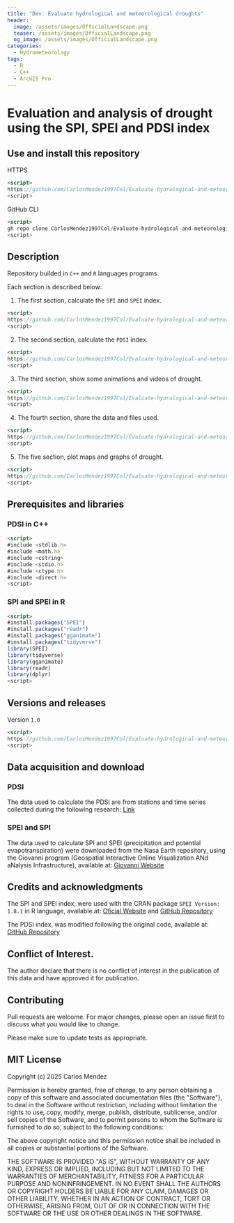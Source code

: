 ```yaml
---
title: "Dev: Evaluate hydrological and meteorological droughts"
header:
  image: /assets/images/OfficialLandscape.png
  teaser: /assets/images/OfficialLandscape.png
  og_image: /assets/images/OfficialLandscape.png
categories:
  - Hydrometeorology
tags:
  - R
  - C++
  - ArcGIS Pro
---
```


# Evaluation and analysis of drought using the SPI, SPEI and PDSI index

## Use and install this repository

HTTPS
```html
<script>
https://github.com/CarlosMendez1997Col/Evaluate-hydrological-and-meteorological-droughts-using-C-and-R.git
<script>
```

GitHub CLI
```html
<script>
gh repo clone CarlosMendez1997Col/Evaluate-hydrological-and-meteorological-droughts-using-C-and-R
<script>
```

## Description

Repository builded in `C++` and `R` languages programs. 

Each section is described below:

1. The first section, calculate the `SPI` and `SPEI` index.
```html
<script>
https://github.com/CarlosMendez1997Col/Evaluate-hydrological-and-meteorological-droughts-using-C-and-R/tree/main/1.%20The%20SPEI%20and%20SPI%20index
<script>
```
2. The second section, calculate the `PDSI` index.
```html
<script>
https://github.com/CarlosMendez1997Col/Evaluate-hydrological-and-meteorological-droughts-using-C-and-R/tree/main/2.%20Palmer%20Drought%20Severity%20Index%20(PDSI)
<script>
```
3. The third section, show some animations and videos of drought.
```html
<script>
https://github.com/CarlosMendez1997Col/Evaluate-hydrological-and-meteorological-droughts-using-C-and-R/tree/main/3.%20Animations%20and%20videos
<script>
```
4. The fourth section, share the data and files used.
```HTML
<script>
https://github.com/CarlosMendez1997Col/Evaluate-hydrological-and-meteorological-droughts-using-C-and-R/tree/main/4.%20Data%20and%20files
<script>
```
5. The five section, plot maps and graphs of drought.
```HTML
<script>
https://github.com/CarlosMendez1997Col/Evaluate-hydrological-and-meteorological-droughts-using-C-and-R/tree/main/5.%20Maps%20and%20graphs
<script>
```
## Prerequisites and libraries

### PDSI in C++

```html
<script>
#include <stdlib.h>
#include <math.h>
#include <cstring>
#include <stdio.h>
#include <ctype.h>
#include <direct.h> 
<script>
```
### SPI and SPEI in R

```html
<script>
#install.packages("SPEI")
#install.packages("readr")
#install.packages("gganimate")
#install.packages("tidyverse")
library(SPEI)
library(tidyverse)
library(gganimate)
library(readr)
library(dplyr)
<script>
```
## Versions and releases

Version `1.0`

```html
<script>
https://github.com/CarlosMendez1997Col/Evaluate-hydrological-and-meteorological-droughts-using-C-and-R/commits/Version1.0
<script>
```

## Data acquisition and download

### PDSI 

The data used to calculate the PDSI are from stations and time series collected during the following research: [Link](https://repository.udistrital.edu.co/items/de3ecda1-01ec-4203-a938-1969240f6d24)

### SPEI and SPI 

The data used to calculate SPI and SPEI (precipitation and potential evapotranspiration) were downloaded from the Nasa Earth repository, using the Giovanni program (Geospatial Interactive Online Visualization ANd aNalysis Infrastructure), available at: [Giovanni Website](https://giovanni.gsfc.nasa.gov/giovanni/)

## Credits and acknowledgments

The SPI and SPEI index, were used with the CRAN package `SPEI Version: 1.8.1` in R language, available at: [Oficial Website](https://cran.r-project.org/web/packages/SPEI/index.html) and [GitHub Repository](https://github.com/sbegueria/SPEI)

The PDSI index, was modified following the original code, available at: [GitHub Repository](https://github.com/cszang/pdsi/blob/master/exec/scpdsi.cpp) 

## Conflict of Interest.

The author declare that there is no conflict of interest in the publication of this data and have approved it for publication.

## Contributing

Pull requests are welcome. For major changes, please open an issue first to discuss what you would like to change.

Please make sure to update tests as appropriate. 

## MIT License

Copyright (c) 2025 Carlos Mendez

Permission is hereby granted, free of charge, to any person obtaining a copy of this software and associated documentation files (the "Software"), to deal in the Software without restriction, including without limitation the rights to use, copy, modify, merge, publish, distribute, sublicense, and/or sell copies of the Software, and to permit persons to whom the Software is furnished to do so, subject to the following conditions:

The above copyright notice and this permission notice shall be included in all copies or substantial portions of the Software.

THE SOFTWARE IS PROVIDED "AS IS", WITHOUT WARRANTY OF ANY KIND, EXPRESS OR IMPLIED, INCLUDING BUT NOT LIMITED TO THE WARRANTIES OF MERCHANTABILITY, FITNESS FOR A PARTICULAR PURPOSE AND NONINFRINGEMENT. IN NO EVENT SHALL THE AUTHORS OR COPYRIGHT HOLDERS BE LIABLE FOR ANY CLAIM, DAMAGES OR OTHER LIABILITY, WHETHER IN AN ACTION OF CONTRACT, TORT OR OTHERWISE, ARISING FROM, OUT OF OR IN CONNECTION WITH THE SOFTWARE OR THE USE OR OTHER DEALINGS IN THE SOFTWARE.
